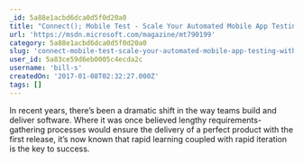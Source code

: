 ```yaml
---
_id: 5a88e1acbd6dca0d5f0d20a0
title: "Connect(); Mobile Test - Scale Your Automated Mobile App Testing with Xamarin Test Cloud"
url: 'https://msdn.microsoft.com/magazine/mt790199'
category: 5a88e1acbd6dca0d5f0d20a0
slug: 'connect-mobile-test-scale-your-automated-mobile-app-testing-with-xamarin-test-cloud'
user_id: 5a83ce59d6eb0005c4ecda2c
username: 'bill-s'
createdOn: '2017-01-08T02:32:27.000Z'
tags: []
---
```


In recent years, there’s been a dramatic shift in the way teams build and deliver software. Where it was once believed lengthy requirements-gathering processes would ensure the delivery of a perfect product with the first release, it’s now known that rapid learning coupled with rapid iteration is the key to success. 
